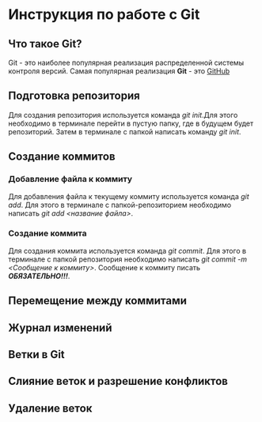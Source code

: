 # Инструкция по работе с Git

## Что такое Git?

Git - это наиболее популярная реализация распределенной системы контроля версий. Самая популярная реализация **Git** - это [GitHub](https://github.com/)

##  Подготовка репозитория
Для создания репозитория используется команда *git init*.Для этого необходимо в терминале перейти в пустую папку, где в будущем будет репозиторий. Затем в терминале с папкой написать команду *git init*.


## Создание коммитов

### Добавление файла к коммиту
Для добавления файла к текущему коммиту используется команда *git add*. Для этого в терминале с папкой-репозиторием необходимо написать *git add <название файла>*.

### Создание коммита
Для создания коммита используется команда *git commit*. Для этого в терминале с папкой репозитория необходимо написать *git commit -m <Сообщение к коммиту>*. Сообщение к коммиту писать ***ОБЯЗАТЕЛЬНО!!!***.

## Перемещение между коммитами

## Журнал изменений

## Ветки в Git

## Слияние веток и разрешение конфликтов

## Удаление веток